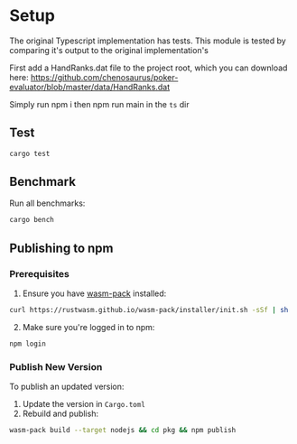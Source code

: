 # Setup

The original Typescript implementation has tests. This module is tested by comparing it's output to the original implementation's

First add a HandRanks.dat file to the project root, which you can download here: <https://github.com/chenosaurus/poker-evaluator/blob/master/data/HandRanks.dat>

Simply run npm i then npm run main in the `ts` dir

## Test

```bash
cargo test
```

## Benchmark

Run all benchmarks:

```bash
cargo bench
```

## Publishing to npm

### Prerequisites

1. Ensure you have [wasm-pack](https://rustwasm.github.io/wasm-pack/installer/) installed:

```bash
curl https://rustwasm.github.io/wasm-pack/installer/init.sh -sSf | sh
```

2. Make sure you're logged in to npm:

```bash
npm login
```

### Publish New Version

To publish an updated version:

1. Update the version in `Cargo.toml`
2. Rebuild and publish:

```bash
wasm-pack build --target nodejs && cd pkg && npm publish
```
